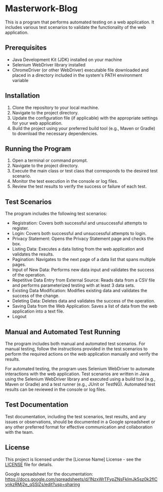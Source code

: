 # Masterwork-Blog

This is a program that performs automated testing on a web application. It includes various test scenarios to validate the functionality of the web application.

## Prerequisites

- Java Development Kit (JDK) installed on your machine
- Selenium WebDriver library installed
- ChromeDriver (or other WebDriver) executable file downloaded and placed in a directory included in the system's PATH environment variable

## Installation

1. Clone the repository to your local machine.
2. Navigate to the project directory.
3. Update the configuration file (if applicable) with the appropriate settings for your web application.
4. Build the project using your preferred build tool (e.g., Maven or Gradle) to download the necessary dependencies.

## Running the Program

1. Open a terminal or command prompt.
2. Navigate to the project directory.
3. Execute the main class or test class that corresponds to the desired test scenario.
4. Monitor the test execution in the console or log files.
5. Review the test results to verify the success or failure of each test.

## Test Scenarios

The program includes the following test scenarios:

- Registration: Covers both successful and unsuccessful attempts to register.
- Login: Covers both successful and unsuccessful attempts to login.
- Privacy Statement: Opens the Privacy Statement page and checks the box.
- Listing Data: Executes a data listing from the web application and validates the results.
- Pagination: Navigates to the next page of a data list that spans multiple pages.
- Input of New Data: Performs new data input and validates the success of the operation.
- Repetitive Data Entry from External Source: Reads data from a CSV file and performs parameterized testing with at least 3 data sets.
- Existing Data Modification: Modifies existing data and validates the success of the change.
- Deleting Data: Deletes data and validates the success of the operation.
- Saving Data from the Web Application: Saves a list of data from the web application into a text file.
- Logout

## Manual and Automated Test Running

The program includes both manual and automated test scenarios. For manual testing, follow the instructions provided in the test scenarios to perform the required actions on the web application manually and verify the results.

For automated testing, the program uses Selenium WebDriver to automate interactions with the web application. Test scenarios are written in Java using the Selenium WebDriver library and executed using a build tool (e.g., Maven or Gradle) and a test runner (e.g., JUnit or TestNG). Automated test results can be reviewed in the console or log files.

## Test Documentation

Test documentation, including the test scenarios, test results, and any issues or observations, should be documented in a Google spreadsheet or any other preferred format for effective communication and collaboration with the team.

## License

This project is licensed under the [License Name] License - see the [LICENSE](LICENSE) file for details.

Google spreadsheet for the documentation: https://docs.google.com/spreadsheets/d/1NzxWrTFypZNsFklmJk5sz0k2flCynkzRMj2e_qSSlZs/edit?usp=sharing
